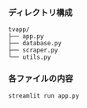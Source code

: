 
### ディレクトリ構成

```
tvapp/
├── app.py
├── database.py
├── scraper.py
└── utils.py
```

### 各ファイルの内容
```
streamlit run app.py
```
